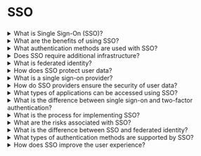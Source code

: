 # SSO

###

<details>

<summary>What is Single Sign-On (SSO)?</summary>

Single Sign-On (SSO) is a user authentication service that allows a user to use one set of login credentials (e.g. username and password) to access multiple applications and services.

</details>

<details>

<summary>What are the benefits of using SSO?</summary>

The benefits of using SSO include improved security, increased user convenience, reduced IT costs, and improved user experience.

</details>

<details>

<summary>What authentication methods are used with SSO?</summary>

The authentication methods used with SSO vary depending on the provider, but typically include username and password, two-factor authentication (e.g. OTPs, biometrics, FIDO U2F), and federated identities (e.g. SAML, OAuth).

</details>

<details>

<summary>Does SSO require additional infrastructure?</summary>

Yes, SSO typically requires additional infrastructure such as identity management systems, access control systems, and authentication servers.

</details>

<details>

<summary>What is federated identity?</summary>

Federated identity is an authentication model which allows users to use the same credentials across multiple service providers, allowing them to be authenticated without having to create separate accounts.

</details>

<details>

<summary>How does SSO protect user data?</summary>

SSO helps protect user data by using encryption to secure data transfers, as well as by allowing users to create strong passwords that are not stored in plain text.

</details>

<details>

<summary>What is a single sign-on provider?</summary>

A single sign-on provider is a third-party service that provides the infrastructure and technology to enable single sign-on.

</details>

<details>

<summary>How do SSO providers ensure the security of user data?</summary>

SSO providers typically use encryption, two-factor authentication, and other security measures to ensure the security of user data.

</details>

<details>

<summary>What types of applications can be accessed using SSO?</summary>

SSO can be used to access almost any type of application, including web applications, mobile applications, enterprise applications, cloud applications, and more.

</details>

<details>

<summary>What is the difference between single sign-on and two-factor authentication?</summary>

Single sign-on is a single authentication process that allows a user to access multiple applications and services with one set of credentials, while two-factor authentication is an additional layer of security that requires a user to provide two pieces of evidence (e.g. a password and a one-time code) to access an application or service.

</details>

<details>

<summary>What is the process for implementing SSO?</summary>

The process for implementing SSO typically includes selecting an SSO provider, configuring the SSO solution, setting up user accounts and access control, testing and deploying the solution, and monitoring the system for performance and security.

</details>

<details>

<summary>What are the risks associated with SSO?</summary>

The risks associated with SSO include potential vulnerabilities from the SSO provider, potential weaknesses in the authentication process, and potential misuse of user credentials.

</details>

<details>

<summary>What is the difference between SSO and federated identity?</summary>

SSO is a single authentication process that allows a user to access multiple applications and services with one set of credentials, while federated identity is an authentication model which allows users to use the same credentials across multiple service providers.

</details>

<details>

<summary>What types of authentication methods are supported by SSO?</summary>

SSO typically supports username and password, two-factor authentication (e.g. OTPs, biometrics, FIDO U2F), and federated identities (e.g. SAML, OAuth).

</details>

<details>

<summary>How does SSO improve the user experience?</summary>

SSO improves the user experience by eliminating the need for users to remember multiple usernames and passwords, as well as by providing a more secure and convenient way to access applications and services.

</details>

###



